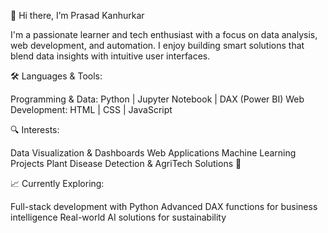 👋 Hi there, I’m Prasad Kanhurkar 

I'm a passionate learner and tech enthusiast with a focus on data analysis, web development, and automation. I enjoy building smart solutions that blend data insights with intuitive user interfaces.


🛠️ Languages & Tools:

Programming & Data: Python | Jupyter Notebook | DAX (Power BI)
Web Development: HTML | CSS | JavaScript


🔍 Interests:

Data Visualization & Dashboards
Web Applications
Machine Learning Projects
Plant Disease Detection & AgriTech Solutions 🌱


📈 Currently Exploring:

Full-stack development with Python
Advanced DAX functions for business intelligence
Real-world AI solutions for sustainability

